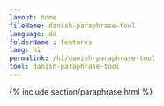 ```yaml
---
layout: home
fileName: danish-paraphrase-tool
language: da
folderName : features
lang: hi
permalink: /hi/danish-paraphrase-tool
tool: danish-paraphrase-tool
---
```

{% include section/paraphrase.html %}